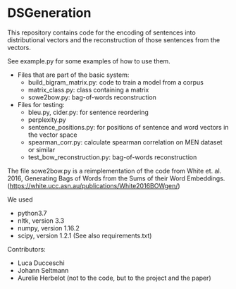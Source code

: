 # DSGeneration

This repository contains code for the encoding of sentences into distributional vectors and the reconstruction of those sentences from the vectors.

See example.py for some examples of how to use them.

* Files that are part of the basic system:
  * build_bigram_matrix.py: code to train a model from a corpus
  * matrix_class.py: class containing a matrix
  * sowe2bow.py: bag-of-words reconstruction
* Files for testing:
  * bleu.py, cider.py: for sentence reordering
  * perplexity.py
  * sentence_positions.py: for positions of sentence and word vectors in the vector space
  * spearman_corr.py: calculate spearman correlation on MEN dataset or similar
  * test_bow_reconstruction.py: bag-of-words reconstruction

The file sowe2bow.py is a reimplementation of the code from White et. al. 2016, Generating Bags of Words from the Sums of their Word Embeddings. (https://white.ucc.asn.au/publications/White2016BOWgen/)

We used
* python3.7
* nltk, version 3.3
* numpy, version 1.16.2
* scipy, version 1.2.1
(See also requirements.txt)

Contributors:
* Luca Ducceschi
* Johann Seltmann
* Aurelie Herbelot (not to the code, but to the project and the paper)
